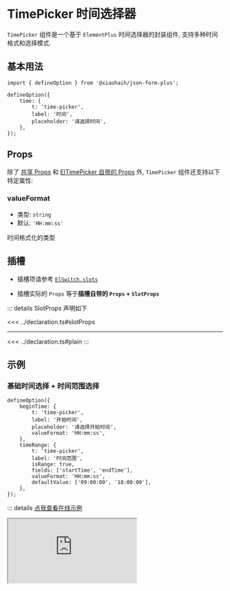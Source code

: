 # TimePicker 时间选择器

`TimePicker` 组件是一个基于 `ElementPlus` 时间选择器的封装组件, 支持多种时间格式和选择模式.

## 基本用法

```tsx
import { defineOption } from '@xiaohaih/json-form-plus';

defineOption({
    time: {
        t: 'time-picker',
        label: '时间',
        placeholder: '请选择时间',
    },
});
```

## Props

除了 [共享 Props](../shares/share-props.md) 和 [ElTimePicker 自带的 Props](https://element-plus.org/zh-CN/component/time-picker.html#attributes) 外, `TimePicker` 组件还支持以下特定属性:

### valueFormat

- 类型: `string`
- 默认: `'HH:mm:ss'`

时间格式化的类型

## 插槽

- 插槽项请参考 [`ElSwitch.slots`](https://element-plus.org/zh-CN/component/time-picker.html#api)

- 插槽实际的 `Props` 等于**插槽自带的 `Props` + `SlotProps`**

::: details SlotProps 声明如下

<<< ../declaration.ts#slotProps

---

<<< ../declaration.ts#plain
:::

## 示例

<script setup>
import Iframe from '../../vue-components/iframe.vue';
</script>

### 基础时间选择 + 时间范围选择

```tsx
defineOption({
    beginTime: {
        t: 'time-picker',
        label: '开始时间',
        placeholder: '请选择开始时间',
        valueFormat: 'HH:mm:ss',
    },
    timeRange: {
        t: 'time-picker',
        label: '时间范围',
        isRange: true,
        fields: ['startTime', 'endTime'],
        valueFormat: 'HH:mm:ss',
        defaultValue: ['09:00:00', '18:00:00'],
    },
});
```

::: details [点我查看在线示例](https://code.juejin.cn/pen/7545048714827300890)

<Iframe src="https://code.juejin.cn/pen/7545048714827300890" />
:::

### 自定义格式 + 带默认值

```tsx
defineOption({
    time: {
        t: 'time-picker',
        label: '时间',
        format: 'HH:mm',
        valueFormat: 'HH:mm',
        placeholder: '请选择时间',
    },
    workTime: {
        t: 'time-picker',
        label: '工作时间',
        valueFormat: 'HH:mm:ss',
        defaultValue: '09:00:00',
        placeholder: '请选择工作时间',
    },
});
```

::: details [点我查看在线示例](https://code.juejin.cn/pen/7545049213483581491)

<Iframe src="https://code.juejin.cn/pen/7545049213483581491" />
:::

## 注意事项

1. 支持 `ElFormItem` 组件所有的 `Props`
2. 支持 `ElTimePicker` 组件所有的 `Props`

::: info tips: 当 `ElFormItem` 组件与 `ElTimePicker` 组件的 `Props` 冲突时

- 可通过 `formItemProps` 将属性传递给 `ElFormItem`

- 可通过 `staticProps` 将属性传递给 `ElTimePicker`

:::
